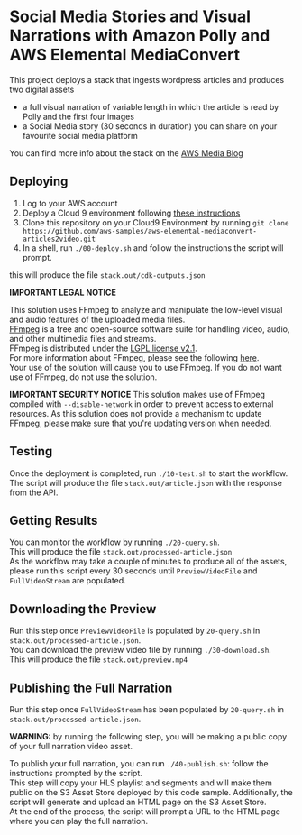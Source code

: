 # Social Media Stories and Visual Narrations with Amazon Polly and AWS Elemental MediaConvert

This project deploys a stack that ingests wordpress articles and produces two digital assets
- a full visual narration of variable length in which the article is read by Polly and the first four images 
- a Social Media story (30 seconds in duration) you can share on your favourite social media platform  

You can find more info about the stack on the [AWS Media Blog](insert-blog-article-url-here)  

## Deploying

1. Log to your AWS account
2. Deploy a Cloud 9 environment following [these instructions](https://docs.aws.amazon.com/cloud9/latest/user-guide/tutorial-create-environment.html)
3. Clone this repository on your Cloud9 Environment by running `git clone https://github.com/aws-samples/aws-elemental-mediaconvert-articles2video.git`
4. In a shell, run `./00-deploy.sh` and follow the instructions the script will prompt.

this will produce the file `stack.out/cdk-outputs.json`

**IMPORTANT LEGAL NOTICE**

This solution uses FFmpeg to analyze and manipulate the low-level visual and audio features of the uploaded media files.  
[FFmpeg](https://ffmpeg.org/) is a free and open-source software suite for handling video, audio, and other multimedia files and streams.  
FFmpeg is distributed under the [LGPL license v2.1](https://www.gnu.org/licenses/lgpl-2.1.en.html).  
For more information about FFmpeg, please see the following [here](https://www.ffmpeg.org/).  
Your use of the solution will cause you to use FFmpeg. If you do not want use of FFmpeg, do not use the solution.  

**IMPORTANT SECURITY NOTICE**
This solution makes use of FFmpeg compiled with `--disable-network` in order to prevent access to external resources. As this solution does not provide a mechanism to update FFmpeg, please make sure that you're updating version when needed.


## Testing

Once the deployment is completed, run `./10-test.sh` to start the workflow.  
The script will produce the file `stack.out/article.json` with the response from the API.  

## Getting Results

You can monitor the workflow by running `./20-query.sh`.  
This will produce the file `stack.out/processed-article.json`  
As the workflow may take a couple of minutes to produce all of the assets, please
run this script every 30 seconds until `PreviewVideoFile` and `FullVideoStream`
are populated.

## Downloading the Preview

Run this step once `PreviewVideoFile` is populated by `20-query.sh` in `stack.out/processed-article.json`.  
You can download the preview video file by running `./30-download.sh`.  
This will produce the file `stack.out/preview.mp4`

## Publishing the Full Narration
Run this step once `FullVideoStream` has been populated by `20-query.sh` in `stack.out/processed-article.json`.  

**WARNING:** by running the following step, you will be making a public copy of 
your full narration video asset.  

To publish your full narration, you can run `./40-publish.sh`: follow the instructions prompted
by the script.  
This step will copy your HLS playlist and segments and will make them public 
on the S3 Asset Store deployed by this code sample. Additionally, the script will 
generate and upload an HTML page on the S3 Asset Store.  
At the end of the process, the script will prompt a URL to the HTML page where you
can play the full narration.